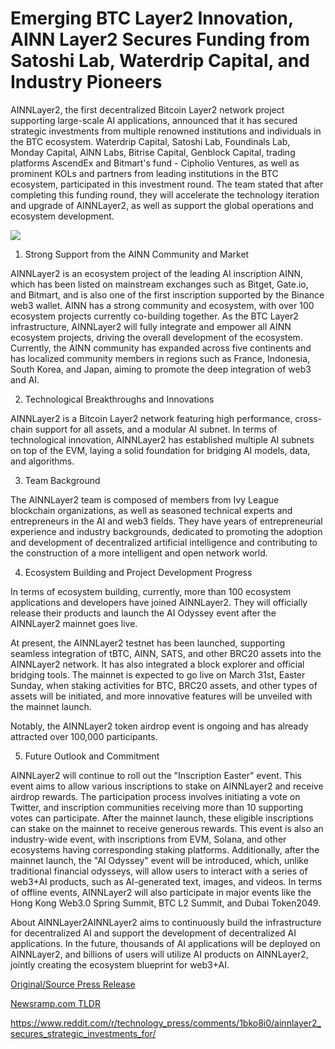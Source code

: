 # Emerging BTC Layer2 Innovation, AINN Layer2 Secures Funding from Satoshi Lab, Waterdrip Capital, and Industry Pioneers

AINNLayer2, the first decentralized Bitcoin Layer2 network project supporting large-scale AI applications, announced that it has secured strategic investments from multiple renowned institutions and individuals in the BTC ecosystem. Waterdrip Capital, Satoshi Lab, Foundinals Lab, Monday Capital, AlNN Labs, Bitrise Capital, Genblock Capital, trading platforms AscendEx and Bitmart's fund - Cipholio Ventures, as well as prominent KOLs and partners from leading institutions in the BTC ecosystem, participated in this investment round. The team stated that after completing this funding round, they will accelerate the technology iteration and upgrade of AINNLayer2, as well as support the global operations and ecosystem development.

![](https://blockchainwire.s3.amazonaws.com/BitMartExchange/editor_image/47207f34-7d00-4190-9c6d-7b82c5d8a843.png)

1. Strong Support from the AINN Community and Market

AINNLayer2 is an ecosystem project of the leading AI inscription AINN, which has been listed on mainstream exchanges such as Bitget, Gate.io, and Bitmart, and is also one of the first inscription supported by the Binance web3 wallet. AINN has a strong community and ecosystem, with over 100 ecosystem projects currently co-building together. As the BTC Layer2 infrastructure, AINNLayer2 will fully integrate and empower all AINN ecosystem projects, driving the overall development of the ecosystem. Currently, the AINN community has expanded across five continents and has localized community members in regions such as France, Indonesia, South Korea, and Japan, aiming to promote the deep integration of web3 and AI.

2. Technological Breakthroughs and Innovations

AINNLayer2 is a Bitcoin Layer2 network featuring high performance, cross-chain support for all assets, and a modular AI subnet. In terms of technological innovation, AINNLayer2 has established multiple AI subnets on top of the EVM, laying a solid foundation for bridging AI models, data, and algorithms.

3. Team Background

The AINNLayer2 team is composed of members from Ivy League blockchain organizations, as well as seasoned technical experts and entrepreneurs in the AI and web3 fields. They have years of entrepreneurial experience and industry backgrounds, dedicated to promoting the adoption and development of decentralized artificial intelligence and contributing to the construction of a more intelligent and open network world.

4. Ecosystem Building and Project Development Progress

In terms of ecosystem building, currently, more than 100 ecosystem applications and developers have joined AINNLayer2. They will officially release their products and launch the AI Odyssey event after the AINNLayer2 mainnet goes live.

At present, the AINNLayer2 testnet has been launched, supporting seamless integration of tBTC, AINN, SATS, and other BRC20 assets into the AINNLayer2 network. It has also integrated a block explorer and official bridging tools. The mainnet is expected to go live on March 31st, Easter Sunday, when staking activities for BTC, BRC20 assets, and other types of assets will be initiated, and more innovative features will be unveiled with the mainnet launch.

Notably, the AINNLayer2 token airdrop event is ongoing and has already attracted over 100,000 participants.

5. Future Outlook and Commitment

AINNLayer2 will continue to roll out the "Inscription Easter" event. This event aims to allow various inscriptions to stake on AINNLayer2 and receive airdrop rewards. The participation process involves initiating a vote on Twitter, and inscription communities receiving more than 10 supporting votes can participate. After the mainnet launch, these eligible inscriptions can stake on the mainnet to receive generous rewards. This event is also an industry-wide event, with inscriptions from EVM, Solana, and other ecosystems having corresponding staking platforms. Additionally, after the mainnet launch, the "AI Odyssey" event will be introduced, which, unlike traditional financial odysseys, will allow users to interact with a series of web3+AI products, such as AI-generated text, images, and videos. In terms of offline events, AINNLayer2 will also participate in major events like the Hong Kong Web3.0 Spring Summit, BTC L2 Summit, and Dubai Token2049.

About AINNLayer2AINNLayer2 aims to continuously build the infrastructure for decentralized AI and support the development of decentralized AI applications. In the future, thousands of AI applications will be deployed on AINNLayer2, and billions of users will utilize AI products on AINNLayer2, jointly creating the ecosystem blueprint for web3+AI. 

[Original/Source Press Release](https://blockchainwire.io/press-release/emerging-btc-layer2-innovation-ainn-layer2-secures-funding-from-satoshi-lab-waterdrip-capital-and-industry-pioneers)
                    

[Newsramp.com TLDR](None) 

https://www.reddit.com/r/technology_press/comments/1bko8i0/ainnlayer2_secures_strategic_investments_for/